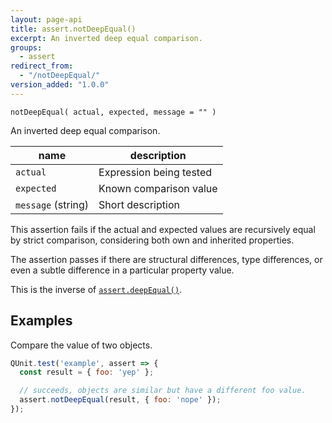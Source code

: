 ```yaml
---
layout: page-api
title: assert.notDeepEqual()
excerpt: An inverted deep equal comparison.
groups:
  - assert
redirect_from:
  - "/notDeepEqual/"
version_added: "1.0.0"
---
```


`notDeepEqual( actual, expected, message = "" )`

An inverted deep equal comparison.

| name | description |
|------|-------------|
| `actual` | Expression being tested |
| `expected` | Known comparison value |
| `message` (string) | Short description |

This assertion fails if the actual and expected values are recursively equal by strict comparison, considering both own and inherited properties.

The assertion passes if there are structural differences, type differences, or even a subtle difference in a particular property value.

This is the inverse of [`assert.deepEqual()`](./deepEqual.md).

## Examples

Compare the value of two objects.

```js
QUnit.test('example', assert => {
  const result = { foo: 'yep' };

  // succeeds, objects are similar but have a different foo value.
  assert.notDeepEqual(result, { foo: 'nope' });
});
```
